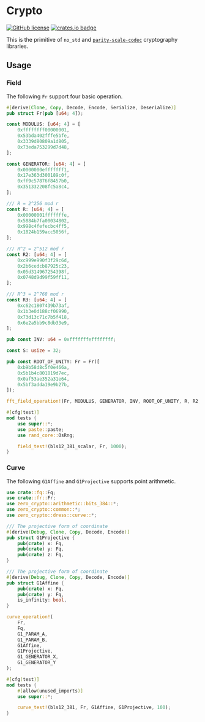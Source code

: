 # Crypto
[![GitHub license](https://img.shields.io/badge/license-GPL3%2FApache2-blue)](#LICENSE) [![crates.io badge](https://img.shields.io/crates/v/zero-crypto.svg)](https://crates.io/crates/zero-crypto)

This is the primitive of `no_std` and [`parity-scale-codec`](https://github.com/paritytech/parity-scale-codec) cryptography libraries.

## Usage
### Field
The following `Fr` support four basic operation.

```rust
#[derive(Clone, Copy, Decode, Encode, Serialize, Deserialize)]
pub struct Fr(pub [u64; 4]);

const MODULUS: [u64; 4] = [
    0xffffffff00000001,
    0x53bda402fffe5bfe,
    0x3339d80809a1d805,
    0x73eda753299d7d48,
];

const GENERATOR: [u64; 4] = [
    0x0000000efffffff1,
    0x17e363d300189c0f,
    0xff9c57876f8457b0,
    0x351332208fc5a8c4,
];

/// R = 2^256 mod r
const R: [u64; 4] = [
    0x00000001fffffffe,
    0x5884b7fa00034802,
    0x998c4fefecbc4ff5,
    0x1824b159acc5056f,
];

/// R^2 = 2^512 mod r
const R2: [u64; 4] = [
    0xc999e990f3f29c6d,
    0x2b6cedcb87925c23,
    0x05d314967254398f,
    0x0748d9d99f59ff11,
];

/// R^3 = 2^768 mod r
const R3: [u64; 4] = [
    0xc62c1807439b73af,
    0x1b3e0d188cf06990,
    0x73d13c71c7b5f418,
    0x6e2a5bb9c8db33e9,
];

pub const INV: u64 = 0xfffffffeffffffff;

const S: usize = 32;

pub const ROOT_OF_UNITY: Fr = Fr([
    0xb9b58d8c5f0e466a,
    0x5b1b4c801819d7ec,
    0x0af53ae352a31e64,
    0x5bf3adda19e9b27b,
]);

fft_field_operation!(Fr, MODULUS, GENERATOR, INV, ROOT_OF_UNITY, R, R2, R3, S);

#[cfg(test)]
mod tests {
    use super::*;
    use paste::paste;
    use rand_core::OsRng;

    field_test!(bls12_381_scalar, Fr, 1000);
}
```

### Curve
The following `G1Affine` and `G1Projective` supports point arithmetic.

```rust
use crate::fq::Fq;
use crate::fr::Fr;
use zero_crypto::arithmetic::bits_384::*;
use zero_crypto::common::*;
use zero_crypto::dress::curve::*;

/// The projective form of coordinate
#[derive(Debug, Clone, Copy, Decode, Encode)]
pub struct G1Projective {
    pub(crate) x: Fq,
    pub(crate) y: Fq,
    pub(crate) z: Fq,
}

/// The projective form of coordinate
#[derive(Debug, Clone, Copy, Decode, Encode)]
pub struct G1Affine {
    pub(crate) x: Fq,
    pub(crate) y: Fq,
    is_infinity: bool,
}

curve_operation!(
    Fr,
    Fq,
    G1_PARAM_A,
    G1_PARAM_B,
    G1Affine,
    G1Projective,
    G1_GENERATOR_X,
    G1_GENERATOR_Y
);

#[cfg(test)]
mod tests {
    #[allow(unused_imports)]
    use super::*;

    curve_test!(bls12_381, Fr, G1Affine, G1Projective, 100);
}
```
